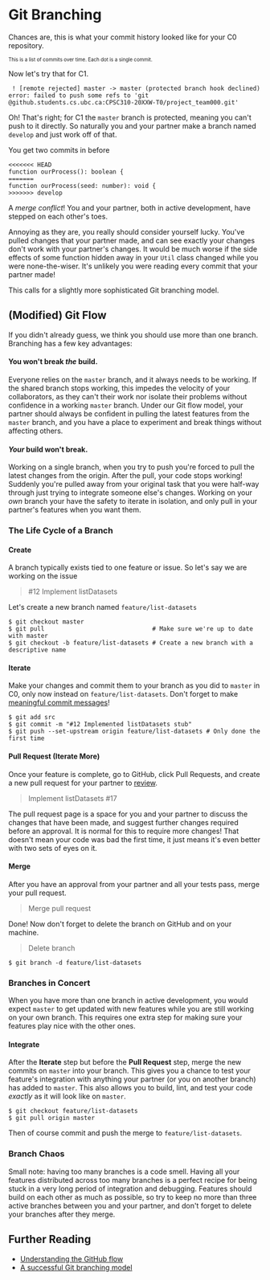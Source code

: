 # Git Branching

Chances are, this is what your commit history looked like for your C0 repository.

[]()

<sub><sub>This is a list of commits over time. Each dot is a single commit.</sub></sub>

Now let's try that for C1.
```
 ! [remote rejected] master -> master (protected branch hook declined)
error: failed to push some refs to 'git @github.students.cs.ubc.ca:CPSC310-20XXW-T0/project_team000.git'
```

Oh! That's right; for C1 the `master` branch is protected, meaning you can't push to it directly.
So naturally you and your partner make a branch named `develop` and just work off of that.

[]()

You get two commits in before

```
<<<<<<< HEAD
function ourProcess(): boolean {
=======
function ourProcess(seed: number): void {
>>>>>>> develop
```

A _merge conflict_! You and your partner, both in active development, have stepped on each other's toes.

Annoying as they are, you really should consider yourself lucky. You've pulled changes that your partner made,
and can see exactly your changes don't work with your partner's changes.
It would be much worse if the side effects of some function hidden away in your `Util` class changed while you were none-the-wiser. It's unlikely you were reading every commit that your partner made!

This calls for a slightly more sophisticated Git branching model.

## (Modified) Git Flow

If you didn't already guess, we think you should use more than one branch. Branching has a few key advantages:
#### You won't break _the_ build.
Everyone relies on the `master` branch, and it always needs to be working. If the shared branch stops working, this impedes the velocity of your collaborators, as they can't their work nor isolate their problems without confidence in a working `master` branch.
Under our Git flow model, your partner should always be confident in pulling the latest features from the `master` branch, and you have a place to experiment and break things without affecting others.
#### _Your_ build won't break.
Working on a single branch, when you try to push you're forced to pull the latest changes from the origin. After the pull, your code stops working! Suddenly you're pulled away from your original task that you were half-way through just trying to integrate someone else's changes.
Working on your _own_ branch your have the safety to iterate in isolation, and only pull in your partner's features when you want them.

### The Life Cycle of a Branch

#### Create

[]()

A branch typically exists tied to one feature or issue. So let's say we are working on the issue
> \#12 Implement listDatasets

Let's create a new branch named `feature/list-datasets`
```
$ git checkout master
$ git pull                              # Make sure we're up to date with master
$ git checkout -b feature/list-datasets # Create a new branch with a descriptive name
```

#### Iterate

[]()

Make your changes and commit them to your branch as you did to `master` in C0, only now instead on `feature/list-datasets`.
Don't forget to make [meaningful commit messages](./writing_useful_commit_messages.md)!

```
$ git add src
$ git commit -m "#12 Implemented listDatasets stub"
$ git push --set-upstream origin feature/list-datasets # Only done the first time
```

#### Pull Request (Iterate More)

[]()

Once your feature is complete, go to GitHub, click Pull Requests, and create a new pull request for your partner to [review](./code_review.md).

> Implement listDatasets #17

The pull request page is a space for you and your partner to discuss the changes that have been made, and suggest further changes required before an approval.
It is normal for this to require more changes! That doesn't mean your code was bad the first time, it just means it's even better with two sets of eyes on it.

#### Merge

[]()

After you have an approval from your partner and all your tests pass, merge your pull request.

> Merge pull request

Done! Now don't forget to delete the branch on GitHub and on your machine.
> Delete branch

```
$ git branch -d feature/list-datasets
```

### Branches in Concert

When you have more than one branch in active development, you would expect `master` to get updated with new features while you are still working on your own branch.
This requires one extra step for making sure your features play nice with the other ones.

#### Integrate

[]()

After the **Iterate** step but before the **Pull Request** step, merge the new commits on `master` into your branch.
This gives you a chance to test your feature's integration with anything your partner (or you on another branch) has added to `master`.
This also allows you to build, lint, and test your code _exactly_ as it will look like on `master`.

```
$ git checkout feature/list-datasets
$ git pull origin master
```
Then of course commit and push the merge to `feature/list-datasets`.

### Branch Chaos

Small note: having too many branches is a code smell. Having all your features distributed across too many branches is a perfect recipe for being stuck in a very long period of integration and debugging. Features should build on each other as much as possible,
so try to keep no more than three active branches between you and your partner, and don't forget to delete  your branches after they merge.


## Further Reading
- [Understanding the GitHub flow](https://guides.github.com/introduction/flow/)
- [A successful Git branching model](https://nvie.com/posts/a-successful-git-branching-model/)